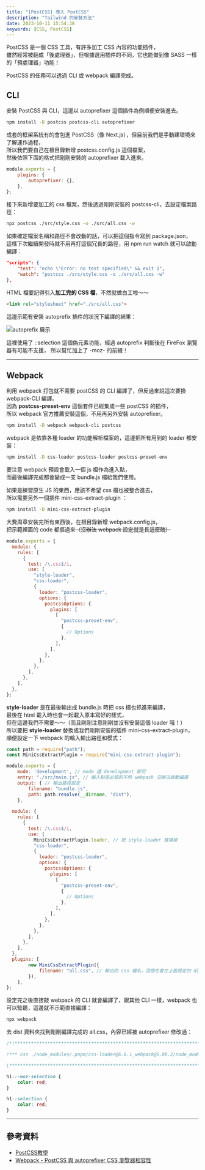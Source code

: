 ```yaml
---
title: "[PostCSS] 導入 PostCSS"
description: "Tailwind 的安裝方法"
date: 2023-10-11 15:54:38
keywords: [CSS, PostCSS]
---
```


PostCSS 是一個 CSS 工具，有許多加工 CSS 內容的功能插件，  
雖然經常被翻成「後處理器」，但根據選用插件的不同，它也能做到像 SASS 一樣的「預處理器」功能！  

PostCSS 的任務可以透過 CLI 或 webpack 編譯完成。  

## CLI

安裝 PostCSS 與 CLI，這邊以 autoprefixer 這個插件為例順便安裝進去。

```bash
npm install -D postcss postcss-cli autoprefixer 
```


成套的框架系統有的會包進 PostCSS（像 Next.js），但目前我們是手動建環境來了解運作過程，  
所以我們要自己在根目錄新增 postcss.config.js 這個檔案，  
然後依照下面的格式把剛剛安裝的 autoprefixer 載入進來。  

```js title="postcss.config.js "
module.exports = {
	plugins: {
		autoprefixer: {},
	},
};
```


接下來新增要加工的 css 檔案，然後透過剛剛安裝的 postcss-cli，去設定檔案路徑：

```bash
npx postcss ./src/style.css -o ./src/all.css -w
```


如果確定檔案名稱和路徑不會改動的話，可以把這個指令寫到 package.json，  
這樣下次繼續開發時就不用再打這個冗長的路徑，用 npm run watch 就可以啟動編譯：  

```json title="package.json"
"scripts": {
	"test": "echo \"Error: no test specified\" && exit 1",
	"watch": "postcss ./src/style.css -o ./src/all.css -w"
},
```


HTML 檔要記得引入**加工完的 CSS 檔**，不然就做白工啦～～

```html
<link rel="stylesheet" href="./src/all.css">
```


這邊示範有安裝 autoprefix 插件的狀況下編譯的結果：

![autoprefix 展示](https://drive.google.com/uc?export=view&id=1kr4ButmRolfrHlejFOIvVnSgbdmxCLB7)

這裡使用了 ::selection 這個偽元素功能，經過 autoprefix 判斷後在 FireFox 瀏覽器有可能不支援， 所以幫忙加上了 -moz- 的前綴！

---

## Webpack

利用 webpack 打包就不需要 postCSS 的 CLI 編譯了，但反過來說這次要換 webpack-CLI 編譯。  
因為 **postcss-preset-env** 這個套件已經集成一些 postCSS 的插件，  
所以 webpack 官方推薦安裝這個，不用再另外安裝 autoprefixer。  

```bash
npm install -D webpack webpack-cli postcss
```


webpack 是依靠各種 loader 的功能解析檔案的，這邊把所有用到的 loader 都安裝：

```bash
npm install -D css-loader postcss-loader postcss-preset-env
```

要注意 webpack 預設會載入一個 js 檔作為進入點，  
而最後編譯完成都會變成一支 bundle.js 檔給我們使用。  

如果是練習原生 JS 的東西，應該不希望 css 檔也被整合進去，  
所以需要另外一個插件 mini-css-extract-plugin ：  

```bash
npm install -D mini-css-extract-plugin
```

大費周章安裝完所有東西後，在根目錄新增 webpack.config.js，  
把示範裡面的 code 都摳過來~~（沒辦法 webpack 設定就是長這麼醜）~~  

```js title="webpack.config.js"
module.exports = {
  module: {
    rules: [
      {
        test: /\.css$/i,
        use: [
          "style-loader",
          "css-loader",
          {
            loader: "postcss-loader",
            options: {
              postcssOptions: {
                plugins: [
                  [
                    "postcss-preset-env",
                    {
                      // Options
                    },
                  ],
                ],
              },
            },
          },
        ],
      },
    ],
  },
};
```

**style-loader** 是在最後輸出成 bundle.js 時把 css 檔也抓進來編譯，  
最後在 html 載入時也會一起載入原本寫好的樣式，  
但在這邊我們不需要～～（而且剛剛注意剛剛並沒有安裝這個 loader 哦！）  
所以要把 **style-loader** 替換成我們剛剛安裝的插件 mini-css-extract-plugin，  
順便設定一下 webpack 的輸入輸出路徑和模式：  

```js title="webpack.config.js"
const path = require("path");
const MiniCssExtractPlugin = require("mini-css-extract-plugin");

module.exports = {
	mode: 'development', // mode 選 development 即可
	entry: "./src/main.js", // 輸入點是必填的不然 webpack 沒辦法啟動編譯
	output: { // 輸出路徑設定
		filename: "bundle.js",
		path: path.resolve(__dirname, "dist"),
	},
	
  module: {
    rules: [
      {
        test: /\.css$/i,
        use: [
          MiniCssExtractPlugin.loader, // 把 style-loader 替換掉
          "css-loader",
          {
            loader: "postcss-loader",
            options: {
              postcssOptions: {
                plugins: [
                  [
                    "postcss-preset-env",
                    {
                      // Options
                    },
                  ],
                ],
              },
            },
          },
        ],
      },
    ],
  },
  plugins: [
		new MiniCssExtractPlugin({
			filename: "all.css", // 輸出的 css 檔名，這個也會在上面設定的 dist 資料夾出現
		}),
	],
};
```
  
  
設定完之後直接敲 webpack 的 CLI 就會編譯了，跟其他 CLI 一樣，webpack 也可以監聽，這邊就不示範直接編譯：

```bash
npx webpack
```

去 dist 資料夾找到剛剛編譯完成的 all.css，內容已經被 autoprefixer 修改過：

```css
/*!****************************************************************************************************************************************************************************************************************************************************************!*\

!*** css ./node_modules/.pnpm/css-loader@6.8.1_webpack@5.88.2/node_modules/css-loader/dist/cjs.js!./node_modules/.pnpm/postcss-loader@7.3.3_postcss@8.4.31_webpack@5.88.2/node_modules/postcss-loader/dist/cjs.js??ruleSet[1].rules[0].use[2]!./src/style.css ***!

\****************************************************************************************************************************************************************************************************************************************************************/

h1::-moz-selection {
	color: red;
}

h1::selection {
	color: red;
}
```

---
## 參考資料

- [PostCSS教學](https://youtu.be/EdiqfOKHBb8?si=Wq8OtsNSJ87Mh1cy)
- [Webpack - PostCSS 與 autoprefixer CSS 瀏覽器相容性](https://medium.com/%E5%89%8D%E7%AB%AF%E5%B0%8F%E7%A9%BA%E9%96%93/webpack-postcss-%E8%88%87-autoprefixer-css-%E7%80%8F%E8%A6%BD%E5%99%A8%E7%9B%B8%E5%AE%B9%E6%80%A7-6320900d47cc)